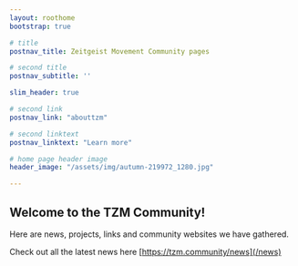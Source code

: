 ```yaml
---
layout: roothome
bootstrap: true

# title
postnav_title: Zeitgeist Movement Community pages

# second title
postnav_subtitle: ''

slim_header: true

# second link
postnav_link: "abouttzm"

# second linktext
postnav_linktext: "Learn more"

# home page header image
header_image: "/assets/img/autumn-219972_1280.jpg"

---
```


## Welcome to the TZM Community!

Here are news, projects, links and community websites we have gathered.

Check out all the latest news here [https://tzm.community/news](/news)
